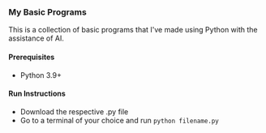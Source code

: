 ### My Basic Programs

This is a collection of basic programs that I've made using Python with the assistance of AI.

#### Prerequisites
* Python 3.9+
  
#### Run Instructions
* Download the respective .py file
* Go to a terminal of your choice and run ```python filename.py```
